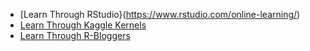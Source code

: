 - [Learn Through RStudio}(https://www.rstudio.com/online-learning/)
- [Learn Through Kaggle Kernels](https://www.kaggle.com/kernels?sortBy=hotness&group=everyone&pageSize=20&language=R)
- [Learn Through R-Bloggers](https://www.r-bloggers.com/)
